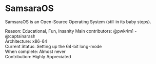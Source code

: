 # SamsaraOS

SamsaraOS is an Open-Source Operating System (still in its baby steps).

Reason:                 Educational, Fun, Insanity
Main contributors:      @pwk4m1  -  @captainarash  
Architecture:           x86-64  
Current Status:         Setting up the 64-bit long-mode  
When complete:          Almost never  
Contribution:           Highly Appreciated  
